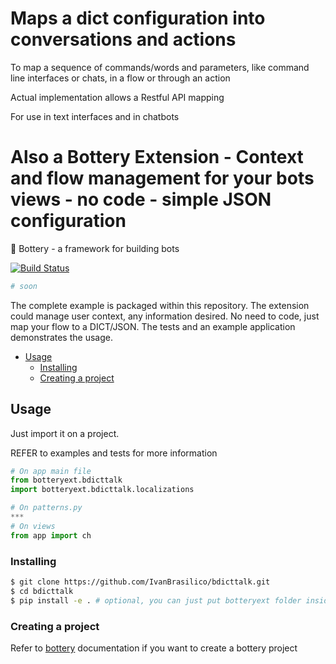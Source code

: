 # Maps a dict configuration into conversations and actions

To map a sequence of commands/words and parameters, like command line interfaces or chats, in a flow or through an action

Actual implementation allows a Restful API mapping

For use in text interfaces and in chatbots

# Also a Bottery Extension - Context and flow management for your bots views - no code - simple JSON configuration
:battery: Bottery - a framework for building bots

[![Build Status](https://travis-ci.org/IvanBrasilico/bcontext.svg?branch=master)](https://travis-ci.org/IvanBrasilico/bcontext)


```python
# soon
```

The complete example is packaged within this repository. The extension could manage user context, any information desired. No need to code, just map your flow to a DICT/JSON. The tests and an example application demonstrates the usage.

* [Usage](#usage)
  * [Installing](#installing)
  * [Creating a project](#creating-a-project)


## Usage
Just import it on a project. 

REFER to examples and tests for more information

```python
# On app main file
from botteryext.bdicttalk
import botteryext.bdicttalk.localizations

# On patterns.py
***
# On views
from app import ch
```

### Installing
```bash
$ git clone https://github.com/IvanBrasilico/bdicttalk.git
$ cd bdicttalk
$ pip install -e . # optional, you can just put botteryext folder inside your project
```

### Creating a project 

Refer to [bottery](https://github.com/rougeth/bottery/) documentation if you want to create a bottery project

